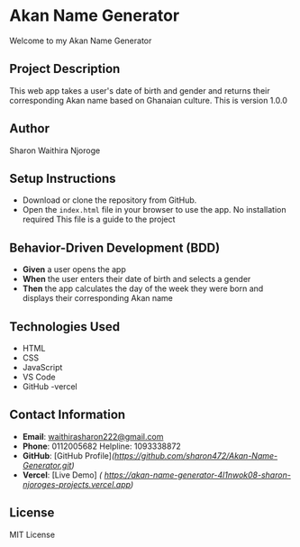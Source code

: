 # Akan Name Generator
Welcome to my Akan Name Generator
## Project Description
This web app takes a user's date of birth and gender and returns their corresponding Akan name based on Ghanaian culture.
This is version 1.0.0

## Author
Sharon Waithira  Njoroge

## Setup Instructions
- Download or clone the repository from GitHub.
- Open the `index.html` file in your browser to use the app.
No installation required
This file is a guide to the project

## Behavior-Driven Development (BDD)
- **Given** a user opens the app  
- **When** the user enters their date of birth and selects a gender  
- **Then** the app calculates the day of the week they were born and displays their corresponding Akan name

## Technologies Used
- HTML  
- CSS  
- JavaScript  
- VS Code  
- GitHub 
-vercel

## Contact Information
- **Email**: waithirasharon222@gmail.com  
- **Phone**: 0112005682 
Helpline: 1093338872 
- **GitHub**: [GitHub Profile]*(https://github.com/sharon472/Akan-Name-Generator.git)*
- **Vercel**: [Live Demo] *( https://akan-name-generator-4l1nwok08-sharon-njoroges-projects.vercel.app)*

## License
MIT License
